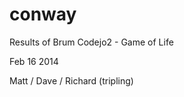 conway
======

Results of Brum Codejo2 - Game of Life

Feb 16 2014

Matt / Dave / Richard (tripling)


